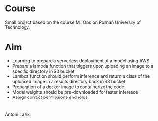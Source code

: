 # Course
Small project based on the course ML Ops on Poznań University of Technology. 
# Aim
* Learning to prepare a serverless deployment of a model using AWS
* Prepare a lambda function that triggers upon uploading an image to a specific directory in S3 bucket
* Lambda function should perform inference and return a class of the uploaded image in a results directory back in S3 bucket
* Preparation of a docker image to containerize the code
* Model weights should be pre-downloaded for faster inference
* Assign correct permissions and roles

#
Antoni Lasik
